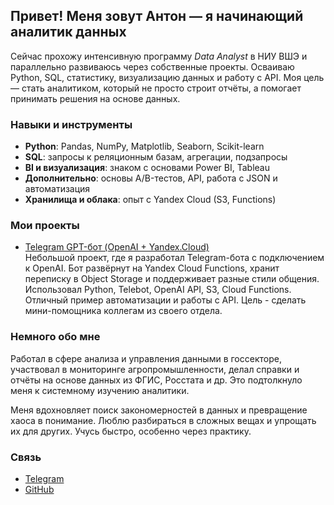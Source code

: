 ## Привет! Меня зовут Антон — я начинающий аналитик данных

Сейчас прохожу интенсивную программу *Data Analyst* в НИУ ВШЭ и параллельно развиваюсь через собственные проекты. Осваиваю Python, SQL, статистику, визуализацию данных и работу с API. Моя цель — стать аналитиком, который не просто строит отчёты, а помогает принимать решения на основе данных.

###  Навыки и инструменты

- **Python**: Pandas, NumPy, Matplotlib, Seaborn, Scikit-learn  
- **SQL**: запросы к реляционным базам, агрегации, подзапросы  
- **BI и визуализация**: знаком с основами Power BI, Tableau  
- **Дополнительно**: основы A/B-тестов, API, работа с JSON и автоматизация  
- **Хранилища и облака**: опыт с Yandex Cloud (S3, Functions)

###  Мои проекты

- [Telegram GPT-бот (OpenAI + Yandex.Cloud)](https://github.com/antgursky/telegram_bot_api_gpt)  
  Небольшой проект, где я разработал Telegram-бота с подключением к OpenAI. Бот развёрнут на Yandex Cloud Functions, хранит переписку в Object Storage и поддерживает разные стили общения. Использовал Python, Telebot, OpenAI API, S3, Cloud Functions. Отличный пример автоматизации и работы с API. Цель - сделать мини-помощника коллегам из своего отдела.



###  Немного обо мне

Работал в сфере анализа и управления данными в госсекторе, участвовал в мониторинге агропромышленности, делал справки и отчёты на основе данных из ФГИС, Росстата и др. Это подтолкнуло меня к системному изучению аналитики.

Меня вдохновляет поиск закономерностей в данных и превращение хаоса в понимание. Люблю разбираться в сложных вещах и упрощать их для других. Учусь быстро, особенно через практику.

###  Связь

- [Telegram](https://t.me/anton_gurskiy)  
- [GitHub](https://github.com/antgursky)  



